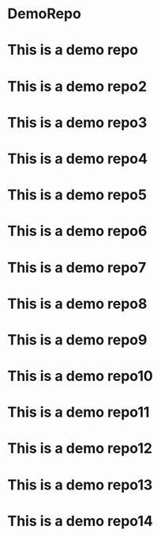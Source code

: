 # DemoRepo
# This is a demo repo
# This is a demo repo2
# This is a demo repo3
# This is a demo repo4
# This is a demo repo5
# This is a demo repo6
# This is a demo repo7
# This is a demo repo8
# This is a demo repo9
# This is a demo repo10
# This is a demo repo11
# This is a demo repo12
# This is a demo repo13
# This is a demo repo14
